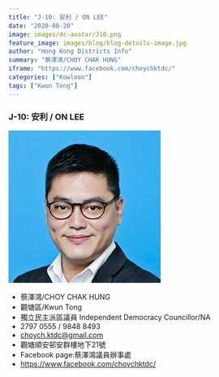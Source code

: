 ```yaml
---
title: "J-10: 安利 / ON LEE"
date: "2020-08-20"
image: images/dc-avatar/J10.png
feature_image: images/blog/blog-details-image.jpg
author: "Hong Kong Districts Info"
summary: "蔡澤鴻/CHOY CHAK HUNG"
iframe: "https://www.facebook.com/choychktdc/"
categories: ["Kowloon"]
tags: ["Kwun Tong"]
---
```


### J-10: 安利 / ON LEE  
![](/images/dc-avatar/J10.png)  

 - 蔡澤鴻/CHOY CHAK HUNG  
 - 觀塘區/Kwun Tong  
 - 獨立民主派區議員 Independent Democracy Councillor/NA  
 - 2797 0555 / 9848 8493  
 - choych.ktdc@gmail.com  
 - 觀塘順安邨安群樓地下21號  
 - Facebook page:蔡澤鴻議員辦事處  
 - https://www.facebook.com/choychktdc/
